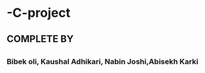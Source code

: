 # -C-project
<h2> COMPLETE BY <H2>
<h3> Bibek oli, Kaushal Adhikari, Nabin Joshi,Abisekh Karki <h3>
